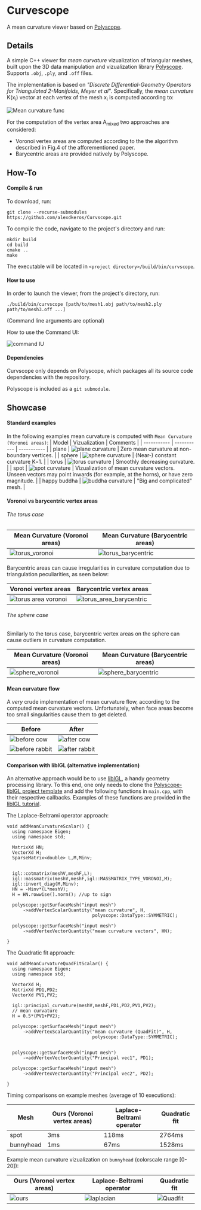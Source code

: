 # Curvescope

A mean curvature viewer based on [Polyscope](https://polyscope.run/).


## Details

  A simple C++ viewer for *mean curvature* vizualization of triangular meshes, built upon the 3D data manipulation and vizualization library [Polyscope](https://polyscope.run/). 
  Supports `.obj`, `.ply`, and `.off` files.

  The implementation is based on *"Discrete Differential-Geometry Operators for Triangulated 2-Manifolds, Meyer et al"*. Specifically, the *mean curvature* K(x<sub>i</sub>) vector at each vertex of the mesh x<sub>i</sub> is computed according to:

  ![Mean curvature func](doc/images/mean_curvature_func.png)

  For the computation of the vertex area A<sub>mixed</sub> two approaches are considered:
- Voronoi vertex areas are computed according to the the algorithm described in Fig.4 of the afforementioned paper.
- Barycentric areas are provided natively by Polyscope.

## How-To

#### Compile & run
  To download, run:

```
git clone --recurse-submodules https://github.com/alexdkeros/Curvscope.git
```

  To compile the code, navigate to the project's directory and run:
  
```
mkdir build
cd build
cmake ..
make
```

  The executable will be located in `<project directory>/build/bin/curvscope`.


#### How to use

  In order to launch the viewer, from the project's directory, run:
  
```
./build/bin/curvscope [path/to/mesh1.obj path/to/mesh2.ply path/to/mesh3.off ...]
```
(Command line arguments are optional)

  How to use the Command UI:
  
  ![command IU](doc/images/CommandUI_annotated.png)
  
#### Dependencies

  Curvscope only depends on Polyscope, which packages all its source code dependencies with the repository.

  Polyscope is included as a `git submodule`.


## Showcase


#### Standard examples

In the following examples mean curvature is computed with `Mean Curvature (Voronoi areas)`:
| Model       |   Vizualization | Comments |
| ----------- |  ----------- | ----------- |
| plane      |  ![plane curvature](doc/images/plane.png) | Zero mean curvature at non-boundary vertices. |
| sphere   | ![sphere curvature](doc/images/sphere_voronoi.png) | (Near-) constant curvature K=1. |
| torus    | ![torus curvature](doc/images/torus_voronoi.png) | Smoothly decreasing curvature. | 
| spot     | ![spot curvature](doc/images/mean_curvature_vectors.png) | Vizualization of mean curvature vectors. Unseen vectors may point inwards (for example, at the horns), or have zero magnitude. |
| happy buddha | ![buddha curvature](doc/images/buddha_voronoi.png) | "Big and complicated" mesh. |


#### Voronoi vs barycentric vertex areas

###### The torus case

| Mean Curvature (Voronoi areas) | Mean Curvature (Barycentric areas) |
|--------------------------------|------------------------------------|
|![torus_voronoi](doc/images/torus_voronoi.png) | ![torus_barycentric](doc/images/torus_barycentric.png)|

  Barycentric areas can cause irregularities in curvature computation due to triangulation peculiarities, as seen below:

| Voronoi vertex areas | Barycentric vertex areas |
|--------------------------------|------------------------------------|
|![torus area voronoi](doc/images/torus_area_voronoi.png) | ![torus_area_barycentric](doc/images/torus_area_barycentric.png)|

###### The sphere case

  Similarly to the torus case, barycentric vertex areas on the sphere can cause outliers in curvature computation.

| Mean Curvature (Voronoi areas) | Mean Curvature (Barycentric areas) |
|--------------------------------|------------------------------------|
|![sphere_voronoi](doc/images/sphere_voronoi.png) | ![sphere_barycentric](doc/images/sphere_barycentric.png)|

#### Mean curvature flow

  A *very* crude implementation of mean curvature flow, according to the computed mean curvature vectors. Unfortunately, when face areas become too small singularities cause them to get deleted.

| Before | After |
|--------------------------------|------------------------------------|
|![before cow](doc/images/before_cow.png) |![after cow](doc/images/flowed_cow.png)|
|![before rabbit](doc/images/rabbit_before.png) |![after rabbit](doc/images/rabbit_after.png)|

#### Comparison with libIGL (alternative implementation)

  An alternative approach would be to use [libIGL](https://libigl.github.io/), a handy geometry processing library. To this end, one only needs to clone the [Polyscope-libIGL project template](https://github.com/nmwsharp/libigl-polyscope-project-template) and add the following functions in `main.cpp`, with their respective callbacks. Examples of these functions are provided in the [libIGL tutorial](https://libigl.github.io/tutorial/#curvature-directions).
  
  The Laplace-Beltrami operator approach:

```
void addMeanCurvatureScalar() {
  using namespace Eigen;
  using namespace std;

  MatrixXd HN;
  VectorXd H;
  SparseMatrix<double> L,M,Minv;


  igl::cotmatrix(meshV,meshF,L);
  igl::massmatrix(meshV,meshF,igl::MASSMATRIX_TYPE_VORONOI,M);
  igl::invert_diag(M,Minv);
  HN = -Minv*(L*meshV);
  H = HN.rowwise().norm(); //up to sign

  polyscope::getSurfaceMesh("input mesh")
      ->addVertexScalarQuantity("mean curvature", H,
                                polyscope::DataType::SYMMETRIC);

  polyscope::getSurfaceMesh("input mesh")
      ->addVertexVectorQuantity("mean curvature vectors", HN);

}
```

  The Quadratic fit approach:

```
void addMeanCurvatureQuadFitScalar() {
  using namespace Eigen;
  using namespace std;

  VectorXd H;
  MatrixXd PD1,PD2;
  VectorXd PV1,PV2;

  igl::principal_curvature(meshV,meshF,PD1,PD2,PV1,PV2);
  // mean curvature
  H = 0.5*(PV1+PV2);

  polyscope::getSurfaceMesh("input mesh")
      ->addVertexScalarQuantity("mean curvature (QuadFit)", H,
                                polyscope::DataType::SYMMETRIC);


  polyscope::getSurfaceMesh("input mesh")
      ->addVertexVectorQuantity("Principal vec1", PD1);

  polyscope::getSurfaceMesh("input mesh")
      ->addVertexVectorQuantity("Principal vec2", PD2);

}
```

Timing comparisons on example meshes (average of 10 executions):

| Mesh | Ours (Voronoi vertex areas) | Laplace-Beltrami operator | Quadratic fit |
|------|-----------------------------|---------------------------|---------------|
| spot |         3ms                 |             118ms         |     2764ms    |
| bunnyhead |         1ms                 |             67ms         |    1528ms    |


Example mean curvature vizualization on `bunnyhead` (colorscale range [0-20]):

| Ours (Voronoi vertex areas) | Laplace-Beltrami operator | Quadratic fit |
|-----------------------------|---------------------------|---------------|
|    ![ours](doc/images/ours.png)   |          ![laplacian](doc/images/Laplacian.png)      |   ![Quadfit](doc/images/QuadFit.png)     |


